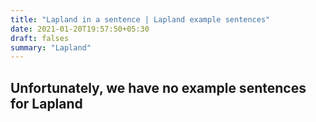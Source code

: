 ```yaml
---
title: "Lapland in a sentence | Lapland example sentences"
date: 2021-01-20T19:57:50+05:30
draft: falses
summary: "Lapland"
---
```

## Unfortunately, we have no example sentences for Lapland                 
